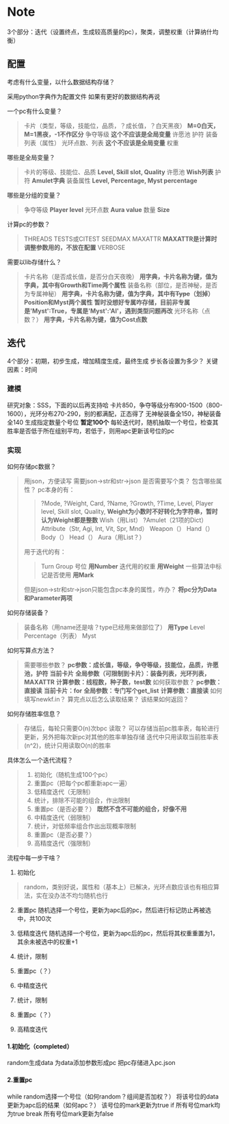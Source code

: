# Note

3个部分：迭代（设置终点，生成较高质量的pc），聚类，调整权重（计算纳什均衡）

## 配置
考虑有什么变量，以什么数据结构存储？

采用python字典作为配置文件
如果有更好的数据结构再说

一个pc有什么变量？
> 卡片（类型，等级，技能位，品质，？成长值，？白天黑夜）
> **M=0白天，M=1黑夜，-1不作区分**
> 争夺等级
> **这个不应该是全局变量**
> 许愿池
> 护符
> 装备列表（属性）
> 光环点数、列表
> **这个不应该是全局变量**
> 权重

哪些是全局变量？
> 卡片的等级、技能位、品质
> **Level, Skill slot, Quality**
> 许愿池
> **Wish列表**
> 护符
> **Amulet字典**
> 装备属性
> **Level, Percentage, Myst percentage**

哪些是分组的变量？
> 争夺等级
> **Player level**
> 光环点数
> **Aura value**
> 数量
> **Size**

计算pc的参数？
> THREADS
> TESTS或CITEST
> SEEDMAX
> MAXATTR
> **MAXATTR是计算时调整参数用的，不放在配置**
> VERBOSE

需要以lib存储什么？
> 卡片名称（是否成长值，是否分白天夜晚）
> **用字典，卡片名称为键，值为字典，其中有Growth和Time两个属性**
> 装备名称（部位，是否神秘，是否为专属神秘）
> **用字典，卡片名称为键，值为字典，其中有~~Type~~（划掉）Position和Myst两个属性**
> **暂时没想好专属咋存储，目前非专属是'Myst':True，专属是'Myst':'AI'，遇到类型问题再改**
> 光环名称（点数？）
> **用字典，卡片名称为键，值为Cost点数**

## 迭代

4个部分：初期，初步生成，增加精度生成，最终生成
步长各设置为多少？
关键因素：时间

### 建模
研究对象：SSS，下面的以后再支持哈
卡片850，争夺等级分布900-1500（800-1600），光环分布270-290，别的都满配，正态得了
无神秘装备全150，神秘装备全140
生成指定数量个号位 **暂定100个**
每轮迭代时，随机抽取一个号位，检查其胜率是否低于所在组别平均，若低于，则用apc更新该号位的pc

### 实现
如何存储pc数据？
> 用json，方便读写
> 需要json->str和str->json
> 是否需要写个类？
> 包含哪些属性？
> pc本身的有：
> > ?Mode, ?Weight, Card, ?Name, ?Growth, ?Time, Level, Player level, Skill slot, Quality,
> > **Weight为小数时不好转化为字符串，暂时认为Weight都是整数**
> > Wish（用List）
> > ?Amulet（21项的Dict）
> > Attribute（Str, Agi, Int, Vit, Spr, Mnd）
> > Weapon（）
> > Hand（）
> > Body（）
> > Head（）
> > Aura（用List？）
> 
> 用于迭代的有：
> > Turn
> > Group
> > 号位
> > **用Number**
> > 迭代用的权重
> > **用Weight**
> > 一些算法中标记是否使用
> > **用Mark**
> 
> 但是json->str和str->json只能包含pc本身的属性，咋办？
> **将pc分为Data和Parameter两项**

如何存储装备？
> 装备名称（用name还是啥？type已经用来做部位了）
> **用Type**
> Level
> Percentage（列表）
> Myst

如何写算点方法？
> 需要哪些参数？
> **pc参数：成长值，等级，争夺等级，技能位，品质，许愿池，护符**
> **当前卡片**
> **全局参数（可限制到卡片）：装备列表，光环列表，MAXATTR**
> **计算参数：线程数，种子数，test数**
> 如何获取参数？
> **pc参数：直接读**
> **当前卡片：for**
> **全局参数：专门写个get_list**
> **计算参数：直接读**
> 如何填写newkf\.in？
> 算完点以后怎么读取结果？
> 该结果如何返回？

如何存储胜率信息？
> 存储后，每轮只需要O(n)次bpc
> 读取？
> 可以存储当前pc胜率表，每轮进行更新，另外把每次新pc对其他的胜率单独存储
> 迭代中只用读取当前胜率表(n^2)，统计只用读取O(n)的胜率

具体怎么一个迭代流程？
> 1. 初始化（随机生成100个pc）
> 2. 重置pc（把每个pc都重新apc一遍）
> 3. 低精度迭代（无限制）
> 4. 统计，排除不可能的组合，作出限制
> 5. 重置pc（是否必要？）
> **既然不含不可能的组合，好像不用**
> 6. 中精度迭代（弱限制）
> 7. 统计，对低频率组合作出出现概率限制
> 8. 重置pc（是否必要？）
> 9. 高精度迭代（强限制）

流程中每一步干啥？
1. 初始化
> random，类别好说，属性和（基本上）已解决，光环点数应该也有相应算法，实在没办法不均匀随机也行

2. 重置pc
随机选择一个号位，更新为apc后的pc，然后进行标记防止再被选中，共100次

3. 低精度迭代
随机选择一个号位，更新为apc后的pc，然后将其权重重置为1，其余未被选中的权重+1

4. 统计，限制


5. 重置pc（？）


6. 中精度迭代


7. 统计，限制


8. 重置pc（？）


9. 高精度迭代


#### 1.初始化（completed）
random生成data
为data添加参数形成pc
把pc存储进入pc.json

#### 2.重置pc
while
random选择一个号位（如何random？组间是否加权？）
将该号位的data更新为apc后的结果（如何apc？）
该号位的mark更新为true
if 所有号位mark均为true
break
所有号位mark更新为false